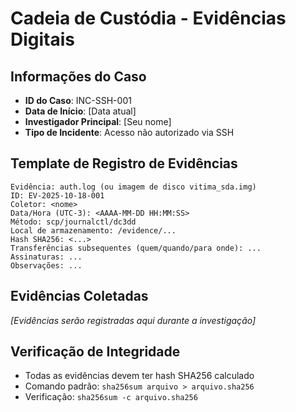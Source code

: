 # Cadeia de Custódia - Evidências Digitais

## Informações do Caso
- **ID do Caso**: INC-SSH-001
- **Data de Início**: [Data atual]
- **Investigador Principal**: [Seu nome]
- **Tipo de Incidente**: Acesso não autorizado via SSH

## Template de Registro de Evidências

```
Evidência: auth.log (ou imagem de disco vitima_sda.img)
ID: EV-2025-10-18-001
Coletor: <nome>
Data/Hora (UTC-3): <AAAA-MM-DD HH:MM:SS>
Método: scp/journalctl/dc3dd
Local de armazenamento: /evidence/...
Hash SHA256: <...>
Transferências subsequentes (quem/quando/para onde): ...
Assinaturas: ...
Observações: ...
```

## Evidências Coletadas

*[Evidências serão registradas aqui durante a investigação]*

## Verificação de Integridade
- Todas as evidências devem ter hash SHA256 calculado
- Comando padrão: `sha256sum arquivo > arquivo.sha256`
- Verificação: `sha256sum -c arquivo.sha256`